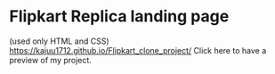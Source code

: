 # Flipkart Replica landing page
(used only HTML and CSS)
https://kajuu1712.github.io/Flipkart_clone_project/
Click here to have a preview of my project.

